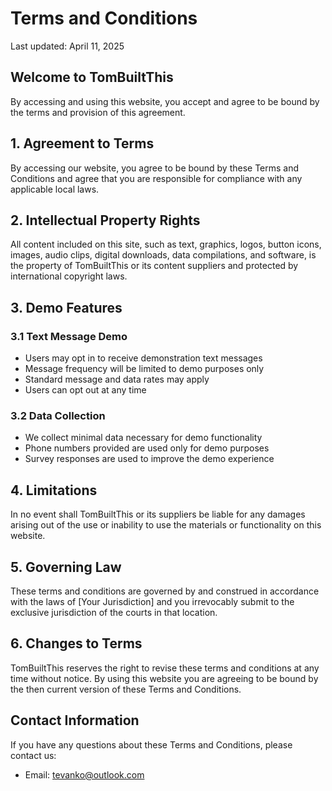 # Terms and Conditions

Last updated: April 11, 2025

## Welcome to TomBuiltThis

By accessing and using this website, you accept and agree to be bound by the terms and provision of this agreement.

## 1. Agreement to Terms

By accessing our website, you agree to be bound by these Terms and Conditions and agree that you are responsible for compliance with any applicable local laws.

## 2. Intellectual Property Rights

All content included on this site, such as text, graphics, logos, button icons, images, audio clips, digital downloads, data compilations, and software, is the property of TomBuiltThis or its content suppliers and protected by international copyright laws.

## 3. Demo Features

### 3.1 Text Message Demo
- Users may opt in to receive demonstration text messages
- Message frequency will be limited to demo purposes only
- Standard message and data rates may apply
- Users can opt out at any time

### 3.2 Data Collection
- We collect minimal data necessary for demo functionality
- Phone numbers provided are used only for demo purposes
- Survey responses are used to improve the demo experience

## 4. Limitations

In no event shall TomBuiltThis or its suppliers be liable for any damages arising out of the use or inability to use the materials or functionality on this website.

## 5. Governing Law

These terms and conditions are governed by and construed in accordance with the laws of [Your Jurisdiction] and you irrevocably submit to the exclusive jurisdiction of the courts in that location.

## 6. Changes to Terms

TomBuiltThis reserves the right to revise these terms and conditions at any time without notice. By using this website you are agreeing to be bound by the then current version of these Terms and Conditions.

## Contact Information

If you have any questions about these Terms and Conditions, please contact us:

- Email: tevanko@outlook.com
